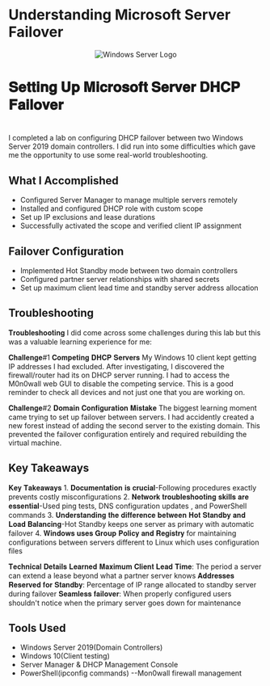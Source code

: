 # Understanding Microsoft Server Failover
<p align="center">
<img src= "https://mertcangokgoz.com/wp-content/uploads/2020/11/windows-server-2019-fhd-logo.png" alt="Windows Server Logo"/>
</p>

<h1>𝐒𝐞𝐭𝐭𝐢𝐧𝐠 𝐔𝐩 𝐌𝐢𝐜𝐫𝐨𝐬𝐨𝐟𝐭 𝐒𝐞𝐫𝐯𝐞𝐫 𝐃𝐇𝐂𝐏 𝐅𝐚𝐢𝐥𝐨𝐯𝐞𝐫<h1></h1>
I completed a lab on configuring DHCP failover between two Windows Server 2019 domain controllers. I did run into some difficulties which gave me the opportunity to use some real-world troubleshooting.</h1>
<br />


<h2>What I Accomplished</h2>

- Configured Server Manager to manage multiple servers remotely 
- Installed and configured DHCP role with custom scope
- Set up IP exclusions and lease durations
- Successfully activated the scope and verified client IP assignment

<h2>Failover Configuration </h2>
 
 - Implemented Hot Standby mode between two domain controllers
 - Configured partner server relationships with shared secrets
 - Set up maximum client lead time and standby server address allocation
</b> 

<h2>Troubleshooting</h2>
𝐓𝐫𝐨𝐮𝐛𝐥𝐞𝐬𝐡𝐨𝐨𝐭𝐢𝐧𝐠
I did come across some challenges during this lab but this was a valuable learning experience for me:

𝐂𝐡𝐚𝐥𝐥𝐞𝐧𝐠𝐞#1 𝐂𝐨𝐦𝐩𝐞𝐭𝐢𝐧𝐠 𝐃𝐇𝐂𝐏 𝐒𝐞𝐫𝐯𝐞𝐫𝐬 My Windows 10 client kept getting IP addresses I had excluded. After investigating, I discovered the firewall/router had its on DHCP server running. I had to access the M0n0wall web GUI to disable the competing service. This is a good reminder to check all devices and not just one that you are working on.

𝐂𝐡𝐚𝐥𝐥𝐞𝐧𝐠𝐞#2 𝐃𝐨𝐦𝐚𝐢𝐧 𝐂𝐨𝐧𝐟𝐢𝐠𝐮𝐫𝐚𝐭𝐢𝐨𝐧 𝐌𝐢𝐬𝐭𝐚𝐤𝐞 The biggest learning moment came trying to set up failover between servers. I had accidently created a new forest instead of adding the second server to the existing domain. This prevented the failover configuration entirely and required rebuilding the virtual machine.


<h2>Key Takeaways</h2>
𝐊𝐞𝐲 𝐓𝐚𝐤𝐞𝐚𝐰𝐚𝐲𝐬
1. 𝐃𝐨𝐜𝐮𝐦𝐞𝐧𝐭𝐚𝐭𝐢𝐨𝐧 𝐢𝐬 𝐜𝐫𝐮𝐜𝐢𝐚𝐥-Following procedures exactly prevents costly misconfigurations
2. 𝐍𝐞𝐭𝐰𝐨𝐫𝐤 𝐭𝐫𝐨𝐮𝐛𝐥𝐞𝐬𝐡𝐨𝐨𝐭𝐢𝐧𝐠 𝐬𝐤𝐢𝐥𝐥𝐬 𝐚𝐫𝐞 𝐞𝐬𝐬𝐞𝐧𝐭𝐢𝐚𝐥-Used ping tests, DNS configuration updates , and PowerShell commands
3. 𝐔𝐧𝐝𝐞𝐫𝐬𝐭𝐚𝐧𝐝𝐢𝐧𝐠 𝐭𝐡𝐞 𝐝𝐢𝐟𝐟𝐞𝐫𝐞𝐧𝐜𝐞 𝐛𝐞𝐭𝐰𝐞𝐞𝐧 𝐇𝐨𝐭 𝐒𝐭𝐚𝐧𝐝𝐛𝐲 𝐚𝐧𝐝 𝐋𝐨𝐚𝐝 𝐁𝐚𝐥𝐚𝐧𝐜𝐢𝐧𝐠-Hot Standby keeps one server as primary with automatic failover
4. 𝐖𝐢𝐧𝐝𝐨𝐰𝐬 𝐮𝐬𝐞𝐬 𝐆𝐫𝐨𝐮𝐩 𝐏𝐨𝐥𝐢𝐜𝐲 𝐚𝐧𝐝 𝐑𝐞𝐠𝐢𝐬𝐭𝐫𝐲 for maintaining configurations between servers different to Linux which uses configuration files

𝐓𝐞𝐜𝐡𝐧𝐢𝐜𝐚𝐥 𝐃𝐞𝐭𝐚𝐢𝐥𝐬 𝐋𝐞𝐚𝐫𝐧𝐞𝐝
𝐌𝐚𝐱𝐢𝐦𝐮𝐦 𝐂𝐥𝐢𝐞𝐧𝐭 𝐋𝐞𝐚𝐝 𝐓𝐢𝐦𝐞: The period a server can extend a lease beyond what a partner server knows
𝐀𝐝𝐝𝐫𝐞𝐬𝐬𝐞𝐬 𝐑𝐞𝐬𝐞𝐫𝐯𝐞𝐝 𝐟𝐨𝐫 𝐒𝐭𝐚𝐧𝐝𝐛𝐲: Percentage of IP range allocated to standby server during failover
𝐒𝐞𝐚𝐦𝐥𝐞𝐬𝐬 𝐟𝐚𝐢𝐥𝐨𝐯𝐞𝐫: When properly configured users shouldn't notice when the primary server goes down for maintenance

<h2>Tools Used </h2>

- Windows Server 2019(Domain Controllers)
- Windows 10(Client testing)
- Server Manager & DHCP Management Console
- PowerShell(ipconfig commands)
--Mon0wall firewall management
 
